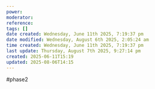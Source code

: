 ```yaml
---
power: 
moderator: 
reference: 
tags: []
date created: Wednesday, June 11th 2025, 7:19:37 pm
date modified: Wednesday, August 6th 2025, 2:05:24 am
time created: Wednesday, June 11th 2025, 7:19:37 pm
last update: Thursday, August 7th 2025, 9:27:14 pm
created: 2025-06-11T15:19
updated: 2025-08-06T14:15
---
```

#phase2 
